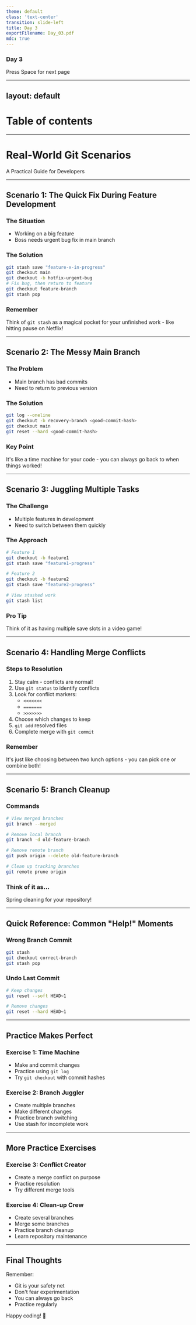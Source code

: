 ```yaml
---
theme: default
class: 'text-center'
transition: slide-left
title: Day 3
exportFilename: Day_03.pdf
mdc: true
---
```


### Day 3

<div class="pt-12">
  <span @click="$slidev.nav.next" class="px-2 py-1 rounded cursor-pointer" flex="~ justify-center items-center gap-2" hover="bg-white bg-opacity-10">
    Press Space for next page <div class="i-carbon:arrow-right inline-block"></div>
  </span>
</div>

---
layout: default
---

# Table of contents


<Toc></Toc>

---

# Real-World Git Scenarios
A Practical Guide for Developers

---

## Scenario 1: The Quick Fix During Feature Development

### The Situation
- Working on a big feature
- Boss needs urgent bug fix in main branch

### The Solution
```bash
git stash save "feature-x-in-progress"
git checkout main
git checkout -b hotfix-urgent-bug
# Fix bug, then return to feature
git checkout feature-branch
git stash pop
```

### Remember
Think of `git stash` as a magical pocket for your unfinished work - like hitting pause on Netflix!

---

## Scenario 2: The Messy Main Branch

### The Problem
- Main branch has bad commits 
- Need to return to previous version

### The Solution
```bash
git log --oneline
git checkout -b recovery-branch <good-commit-hash>
git checkout main
git reset --hard <good-commit-hash>
```

### Key Point
It's like a time machine for your code - you can always go back to when things worked!

---

## Scenario 3: Juggling Multiple Tasks

### The Challenge
- Multiple features in development
- Need to switch between them quickly

### The Approach
```bash
# Feature 1
git checkout -b feature1
git stash save "feature1-progress"

# Feature 2
git checkout -b feature2
git stash save "feature2-progress"

# View stashed work
git stash list
```

### Pro Tip
Think of it as having multiple save slots in a video game!

---

## Scenario 4: Handling Merge Conflicts

### Steps to Resolution
1. Stay calm - conflicts are normal!
2. Use `git status` to identify conflicts
3. Look for conflict markers:
   - `<<<<<<<`
   - `=======`
   - `>>>>>>>`
4. Choose which changes to keep
5. `git add` resolved files
6. Complete merge with `git commit`

### Remember
It's just like choosing between two lunch options - you can pick one or combine both!

---

## Scenario 5: Branch Cleanup

### Commands
```bash
# View merged branches
git branch --merged

# Remove local branch
git branch -d old-feature-branch

# Remove remote branch
git push origin --delete old-feature-branch

# Clean up tracking branches
git remote prune origin
```

### Think of it as...
Spring cleaning for your repository!

---

## Quick Reference: Common "Help!" Moments

### Wrong Branch Commit
```bash
git stash
git checkout correct-branch
git stash pop
```

### Undo Last Commit
```bash
# Keep changes
git reset --soft HEAD~1

# Remove changes
git reset --hard HEAD~1
```

---

## Practice Makes Perfect

### Exercise 1: Time Machine
- Make and commit changes
- Practice using `git log`
- Try `git checkout` with commit hashes

### Exercise 2: Branch Juggler
- Create multiple branches
- Make different changes
- Practice branch switching
- Use stash for incomplete work

---

## More Practice Exercises

### Exercise 3: Conflict Creator
- Create a merge conflict on purpose
- Practice resolution
- Try different merge tools

### Exercise 4: Clean-up Crew
- Create several branches
- Merge some branches
- Practice branch cleanup
- Learn repository maintenance

---

## Final Thoughts

Remember:
- Git is your safety net
- Don't fear experimentation
- You can always go back
- Practice regularly

Happy coding! 🚀
